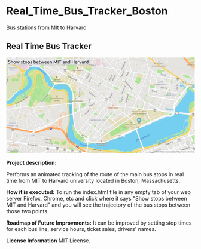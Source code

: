 # Real_Time_Bus_Tracker_Boston
Bus stations from MIt to Harvard


## Real Time Bus Tracker
<img src = "Boston2.png" width = "700" />

**Project description:**

Performs an animated tracking of the route of the main bus stops in real time from MIT to Harvard university located in Boston, Massachusetts. 

**How it is executed:**
To run the index.html file in any empty tab of your web server Firefox, Chrome, etc and click where it says "Show stops between MIT and Harvard" and you will see the trajectory of the bus stops between those two points.

**Roadmap of Future Improvments:**
It can be improved by setting stop times for each bus line, service hours, ticket sales, drivers' names.

**License Information** 
MIT License.
